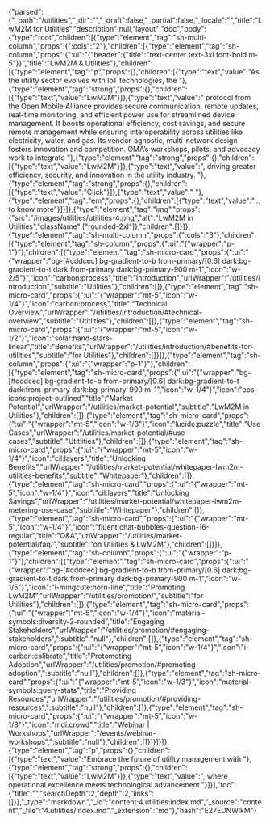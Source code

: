 {"parsed":{"_path":"/utilities","_dir":"","_draft":false,"_partial":false,"_locale":"","title":"LwM2M for Utilities","description":null,"layout":"doc","body":{"type":"root","children":[{"type":"element","tag":"sh-multi-column","props":{":cols":"2"},"children":[{"type":"element","tag":"sh-column","props":{":ui":"{\"header\":{\"title\":\"text-center text-3xl font-bold m-5\"}}","title":"LwM2M & Utilities"},"children":[{"type":"element","tag":"p","props":{},"children":[{"type":"text","value":"As the utility sector evolves with IoT technologies, the "},{"type":"element","tag":"strong","props":{},"children":[{"type":"text","value":"LwM2M"}]},{"type":"text","value":" protocol from the Open Mobile Alliance provides secure communication, remote updates, real-time monitoring, and efficient power use for streamlined device management. It boosts operational efficiency, cost savings, and secure remote management while ensuring interoperability across utilities like electricity, water, and gas. Its vendor-agnostic, multi-network design fosters innovation and competition. OMA’s workshops, pilots, and advocacy work to integrate "},{"type":"element","tag":"strong","props":{},"children":[{"type":"text","value":"LwM2M"}]},{"type":"text","value":", driving greater efficiency, security, and innovation in the utility industry. "},{"type":"element","tag":"strong","props":{},"children":[{"type":"text","value":"Click"}]},{"type":"text","value":" "},{"type":"element","tag":"em","props":{},"children":[{"type":"text","value":"... to know more"}]}]},{"type":"element","tag":"img","props":{"src":"/images/utilities/utilities-4.png","alt":"LwM2M in Utilities","className":["rounded-2xl"]},"children":[]}]},{"type":"element","tag":"sh-multi-column","props":{":cols":"3"},"children":[{"type":"element","tag":"sh-column","props":{":ui":"{\"wrapper\":\"p-1\"}"},"children":[{"type":"element","tag":"sh-micro-card","props":{":ui":"{\"wrapper\":\"bg-[#cddcec] bg-gradient-to-b from-primary/[0.6] dark:bg-gradient-to-t dark:from-primary dark:bg-primary-900 m-1\",\"icon\":\"w-2/5\"}","icon":"carbon:process","title":"Introduction","urlWrapper":"/utilities/introduction","subtitle":"Utilities"},"children":[]},{"type":"element","tag":"sh-micro-card","props":{":ui":"{\"wrapper\":\"mt-5\",\"icon\":\"w-1/4\"}","icon":"carbon:process","title":"Technical Overview","urlWrapper":"/utilities/introduction/#technical-overview","subtitle":"Utitlities"},"children":[]},{"type":"element","tag":"sh-micro-card","props":{":ui":"{\"wrapper\":\"mt-5\",\"icon\":\"w-1/2\"}","icon":"solar:hand-stars-linear","title":"Benefits","urlWrapper":"/utilities/introduction/#benefits-for-utilities","subtitle":"for Utilities"},"children":[]}]},{"type":"element","tag":"sh-column","props":{":ui":"{\"wrapper\":\"p-1\"}"},"children":[{"type":"element","tag":"sh-micro-card","props":{":ui":"{\"wrapper\":\"bg-[#cddcec] bg-gradient-to-b from-primary/[0.6] dark:bg-gradient-to-t dark:from-primary dark:bg-primary-900 m-1\",\"icon\":\"w-1/4\"}","icon":"eos-icons:project-outlined","title":"Market Potential","urlWrapper":"/utilities/market-potential","subtitle":"LwM2M in Utilities"},"children":[]},{"type":"element","tag":"sh-micro-card","props":{":ui":"{\"wrapper\":\"mt-5\",\"icon\":\"w-1/3\"}","icon":"lucide:puzzle","title":"Use Cases","urlWrapper":"/utilities/market-potential/#use-cases","subtitle":"Utitlities"},"children":[]},{"type":"element","tag":"sh-micro-card","props":{":ui":"{\"wrapper\":\"mt-5\",\"icon\":\"w-1/4\"}","icon":"cil:layers","title":"Unlocking Benefits","urlWrapper":"/utilities/market-potential/whitepaper-lwm2m-utilities-benefits","subtitle":"Whitepaper"},"children":[]},{"type":"element","tag":"sh-micro-card","props":{":ui":"{\"wrapper\":\"mt-5\",\"icon\":\"w-1/4\"}","icon":"cil:layers","title":"Unlocking Savings","urlWrapper":"/utilities/market-potential/whitepaper-lwm2m-metering-use-case","subtitle":"Whitepaper"},"children":[]},{"type":"element","tag":"sh-micro-card","props":{":ui":"{\"wrapper\":\"mt-5\",\"icon\":\"w-1/4\"}","icon":"fluent:chat-bubbles-question-16-regular","title":"Q&A","urlWrapper":"/utilities/market-potential/faq/","subtitle":"on Utilities & LwM2M"},"children":[]}]},{"type":"element","tag":"sh-column","props":{":ui":"{\"wrapper\":\"p-1\"}"},"children":[{"type":"element","tag":"sh-micro-card","props":{":ui":"{\"wrapper\":\"bg-[#cddcec] bg-gradient-to-b from-primary/[0.6] dark:bg-gradient-to-t dark:from-primary dark:bg-primary-900 m-1\",\"icon\":\"w-1/5\"}","icon":"i-mingcute:horn-line","title":"Promoting LwM2M","urlWrapper":"/utilities/promotion/","subtitle":"for Utilities"},"children":[]},{"type":"element","tag":"sh-micro-card","props":{":ui":"{\"wrapper\":\"mt-5\",\"icon\":\"w-1/4\"}","icon":"material-symbols:diversity-2-rounded","title":"Engaging Stakeholders","urlWrapper":"/utilities/promotion/#engaging-stakeholders",":subtitle":"null"},"children":[]},{"type":"element","tag":"sh-micro-card","props":{":ui":"{\"wrapper\":\"mt-5\",\"icon\":\"w-1/4\"}","icon":"i-carbon:calibrate","title":"Protomoting Adoption","urlWrapper":"/utilities/promotion/#promoting-adoption",":subtitle":"null"},"children":[]},{"type":"element","tag":"sh-micro-card","props":{":ui":"{\"wrapper\":\"mt-5\",\"icon\":\"w-1/3\"}","icon":"material-symbols:query-stats","title":"Providing Resources","urlWrapper":"/utilities/promotion/#providing-resources",":subtitle":"null"},"children":[]},{"type":"element","tag":"sh-micro-card","props":{":ui":"{\"wrapper\":\"mt-5\",\"icon\":\"w-1/3\"}","icon":"mdi:crowd","title":"Webinar | Workshops","urlWrapper":"/events/webinar-workshops",":subtitle":"null"},"children":[]}]}]}]},{"type":"element","tag":"p","props":{},"children":[{"type":"text","value":"Embrace the future of utility management with "},{"type":"element","tag":"strong","props":{},"children":[{"type":"text","value":"LwM2M"}]},{"type":"text","value":", where operational excellence meets technological advancement."}]}],"toc":{"title":"","searchDepth":2,"depth":2,"links":[]}},"_type":"markdown","_id":"content:4.utilities:index.md","_source":"content","_file":"4.utilities/index.md","_extension":"md"},"hash":"E27EDNWlkM"}